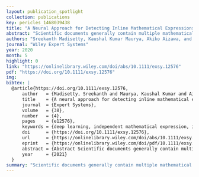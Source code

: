 ```yaml
---
layout: publication_spotlight
collection: publications
key: pericles_1468039438
title: "A Neural Approach for Detecting Inline Mathematical Expressions from Scientific Documents"
abstract: "Scientific documents generally contain multiple mathematical expressions in them. Detecting inline mathematical expressions are one of the most important and challenging tasks in scientific text mining. Recent works that detect inline mathematical expressions in scientific documents have looked at the problem from an image processing perspective. There is little work that has targeted the problem from NLP perspective. Towards this, we define a few features and applied Conditional Random Fields (CRF) to detect inline mathematical expressions in scientific documents. Apart from this feature based approach, we also propose a hybrid algorithm that combines Bidirectional Long Short Term Memory networks (Bi-LSTM) and feature-based approach for this task. Experimental results suggest that this proposed hybrid method outperforms several baselines in the literature and also individual methods in the hybrid approach."
authors: "Sreekanth Madisetty, Kaushal Kumar Maurya, Akiko Aizawa, and Maunendra Sankar Desarkar,"
journal: "Wiley Expert Systems"
year: 2020
month: 5
highlight: 0
link: "https://onlinelibrary.wiley.com/doi/abs/10.1111/exsy.12576"
pdf: "https://doi.org/10.1111/exsy.12576"
img:
bibtex: |
  @article{https://doi.org/10.1111/exsy.12576,
      author   = {Madisetty, Sreekanth and Maurya, Kaushal Kumar and Aizawa, Akiko and Desarkar, Maunendra Sankar},
      title    = {A neural approach for detecting inline mathematical expressions from scientific documents},
      journal  = {Expert Systems},
      volume   = {38},
      number   = {4},
      pages    = {e12576},
      keywords = {deep learning, independent mathematical expression, inline mathematical expression, natural language processing, scientific text mining},
      doi      = {https://doi.org/10.1111/exsy.12576},
      url      = {https://onlinelibrary.wiley.com/doi/abs/10.1111/exsy.12576},
      eprint   = {https://onlinelibrary.wiley.com/doi/pdf/10.1111/exsy.12576},
      abstract = {Abstract Scientific documents generally contain multiple mathematical expressions in them. Detecting inline mathematical expressions are one of the most important and challenging tasks in scientific text mining. Recent works that detect inline mathematical expressions in scientific documents have looked at the problem from an image processing perspective. There is little work that has targeted the problem from NLP perspective. Towards this, we define a few features and applied Conditional Random Fields (CRF) to detect inline mathematical expressions in scientific documents. Apart from this feature based approach, we also propose a hybrid algorithm that combines Bidirectional Long Short Term Memory networks (Bi-LSTM) and feature-based approach for this task. Experimental results suggest that this proposed hybrid method outperforms several baselines in the literature and also individual methods in the hybrid approach.},
      year     = {2021}
  }
summary: "Scientific documents generally contain multiple mathematical expressions in them. Detecting inline mathematical expressions are one of the most important and challenging tasks in scientific text mining. Recent works that detect inline mathematical expressions in scientific documents have looked at the problem from an image processing perspective. There is little work that has targeted the problem from NLP perspective. Towards this, we define a few features and applied Conditional Random Fields (CRF) to detect inline mathematical expressions in scientific documents. Apart from this feature based approach, we also propose a hybrid algorithm that combines Bidirectional Long Short Term Memory networks (Bi-LSTM) and feature-based approach for this task. Experimental results suggest that this proposed hybrid method outperforms several baselines in the literature and also individual methods in the hybrid approach."
---
```

